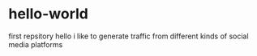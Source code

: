 # hello-world
first repsitory
hello
i like to generate traffic from different kinds of social media platforms
